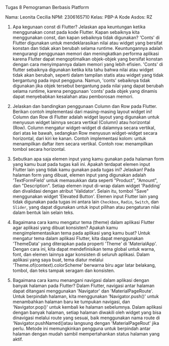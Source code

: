 Tugas 8 Pemograman Berbasis Platform

Nama: Leonita Cecilia
NPM: 2306165710
Kelas: PBP-A
Kode Asdos: RZ

1. Apa kegunaan const di Flutter? Jelaskan apa keuntungan ketika menggunakan const pada kode Flutter. Kapan sebaiknya kita menggunakan const, dan kapan sebaiknya tidak digunakan?
'Conts' di Flutter digunakan untuk mendeklarasikan nilai atau widget yang bersifat konstan dan tidak akan berubah selama runtime. Keuntungannya adalah mengurangi penggunaan memori dan meningkatkan performa aplikasi karena Flutter dapat mengoptimalkan objek-objek yang bersifat konstan dengan cara menyimpannya dalam memori yang lebih efisien. 'Conts' di flutter sebaiknya digunakan ketika kita tahu bahwa nilai atau widget tidak akan berubah, seperti dalam tampilan statis atau widget yang tidak bergantung pada input pengguna. Namun, 'conts' sebaiknya tidak digunakan jika objek tersebut bergantung pada nilai yang dapat berubah selama runtime, karena penggunaan 'conts' pada objek yang dinamis dapat menyebabkan kesalahan atau pemborosan memori.
 
2. Jelaskan dan bandingkan penggunaan Column dan Row pada Flutter. Berikan contoh implementasi dari masing-masing layout widget ini!
Column dan Row di Flutter adalah widget layout yang digunakan untuk menyusun widget lainnya secara vertikal (Column) atau horizontal (Row). Column mengatur widget-widget di dalamnya secara vertikal, dari atas ke bawah, sedangkan Row menyusun widget-widget secara horizontal, dari kiri ke kanan. Contoh implementasi kolom: untuk menampilkan daftar item secara vertikal. Contoh row: menampilkan tombol secara horizontal.

3. Sebutkan apa saja elemen input yang kamu gunakan pada halaman form yang kamu buat pada tugas kali ini. Apakah terdapat elemen input Flutter lain yang tidak kamu gunakan pada tugas ini? Jelaskan!
Pada halaman form yang dibuat, elemen input yang digunakan adalah 'TextFormField' untuk memasukkan data seperti "Product", "Amount", dan "Description". Setiap elemen input di-wrap dalam widget 'Padding' dan divalidasi dengan atribut 'Validator'. Selain itu, tombol "Save" menggunakan widget 'Elevated Button'. Elemen input Flutter lain yang tidak digunakan pada tugas ini antara lain `Checkbox`, `Radio`, `Switch`, dan `Slider`, yang dapat digunakan untuk input pilihan atau pengaturan nilai dalam bentuk lain selain teks.

4. Bagaimana cara kamu mengatur tema (theme) dalam aplikasi Flutter agar aplikasi yang dibuat konsisten? Apakah kamu mengimplementasikan tema pada aplikasi yang kamu buat?
Untuk mengatur tema dalam aplikasi Flutter, kita dapat menggunakan 'ThemeData' yang diterapkan pada properti 'Theme' di 'MaterialApp'. Dengan cara ini, kita dapat mendefinisikan tema global untuk warna, font, dan elemen lainnya agar konsisten di seluruh aplikasi. Dalam aplikasi yang saya buat, tema diatur melalui 'Theme.of(context).colorScheme' berwarna biru agar latar belakang, tombol, dan teks tampak seragam dan konsisten.

5. Bagaimana cara kamu menangani navigasi dalam aplikasi dengan banyak halaman pada Flutter?
Dalam Flutter, navigasi antar halaman dapat ditangani menggunakan 'Navigator' dan 'MaterialPageRoute'. Untuk berpindah halaman, kita menggunakan 'Navigator.push()' untuk menambahkan halaman baru ke tumpukan navigasi, dan 'Navigator.pop()' untuk kembali ke halaman sebelumnya. Dalam aplikasi dengan banyak halaman, setiap halaman diwakili oleh widget yang bisa dinavigasi melalui route yang sesuai, baik menggunakan nama route di 'Navigator.pushNamed()atau langsung dengan 'MaterialPageRout' jika perlu. Metode ini memungkinkan pengguna untuk berpindah antar halaman dengan mudah sambil mempertahankan status halaman yang aktif.
